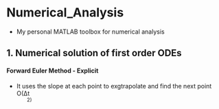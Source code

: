 # Numerical_Analysis
- My personal MATLAB toolbox for numerical analysis

## 1. Numerical solution of first order ODEs
#### Forward Euler Method - Explicit
- It uses the slope at each point to exgtrapolate and find the next point  
O(&Delta;t<ul><sup>2)
